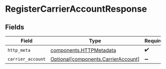 # RegisterCarrierAccountResponse


## Fields

| Field                                                                            | Type                                                                             | Required                                                                         | Description                                                                      |
| -------------------------------------------------------------------------------- | -------------------------------------------------------------------------------- | -------------------------------------------------------------------------------- | -------------------------------------------------------------------------------- |
| `http_meta`                                                                      | [components.HTTPMetadata](../../models/components/httpmetadata.md)               | :heavy_check_mark:                                                               | N/A                                                                              |
| `carrier_account`                                                                | [Optional[components.CarrierAccount]](../../models/components/carrieraccount.md) | :heavy_minus_sign:                                                               | N/A                                                                              |
